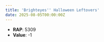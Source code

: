 ```yaml
---
title: 'Brighteyes'' Halloween Leftovers'
date: 2025-08-05T00:00:00Z
---
```

- **RAP**: 5309
- **Value**: -1

